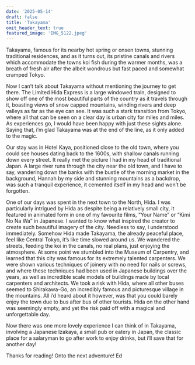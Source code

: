 ```yaml
---
date: '2025-05-14'
draft: false
title: 'Takayama'
omit_header_text: true
featured_image: 'IMG_5122.jpeg'
---
```


Takayama, famous for its nearby hot spring or onsen towns, stunning traditional residences, and as it turns out, its pristine canals and rivers which accommodate the towns koi fish during the warmer months, was a breath of fresh air after the albeit wondrous but fast paced and somewhat cramped Tokyo. 

Now I can’t talk about Takayama without mentioning the journey to get there. The Limited Hida Express is a large windowed train, designed to show off one of the most beautiful parts of the country as it travels through it, boasting views of snow capped mountains, winding rivers and deep valleys as far as the eye can see. It was such a stark transition from Tokyo, where all that can be seen on a clear day is urban city for miles and miles. As experiences go, I would have been happy with just these sights alone. Saying that, i’m glad Takayama was at the end of the line, as it only added to the magic.

Our stay was in Hotel Kaya, positioned close to the old town, where you could see houses dating back to the 1600s, with shallow canals running down every street. It really met the picture I had in my head of traditional Japan. A large river runs through the city near the old town, and I have to say, wandering down the banks with the bustle of the morning market in the background, Hannah by my side and stunning mountains as a backdrop, was such a tranquil experience, it cemented itself in my head and won’t be forgotten.

One of our days was spent in the next town to the North, Hida. I was particularly intrigued by Hida as despite being a relatively small city, it featured in animated form in one of my favourite films, “Your Name” or “Kimi No Na Wa” in Japanese. I wanted to know what inspired the creator to create such beautiful imagery of the city. Needless to say, I understood immediately. Somehow Hida made Takayama, the already peaceful place, feel like Central Tokyo, it’s like time slowed around us. We wandered the streets, feeding the koi in the canals, no real plans, just enjoying the atmosphere. At some point we stumbled into the Museum of Carpentry, and learned that this city was famous for its extremely talented carpenters. We were shown various techniques of joinery with no need for nails or screws, and where these techniques had been used in Japanese buildings over the years, as well as incredible scale models of buildings made by local carpenters and architects. We took a risk with Hida, where all other buses seemed to Shirakawa-Go, an incredibly famous and picturesque village in the mountains. All i’d heard about it however, was that you could barely enjoy the town due to bus after bus of other tourists. Hida on the other hand was seemingly empty, and yet the risk paid off with a magical and unforgettable day. 

Now there was one more lovely experience I can think of in Takayama, involving a Japanese Izakaya, a small pub or eatery in Japan, the classic place for a salaryman to go after work to enjoy drinks, but i’ll save that for another day!

Thanks for reading! Onto the next adventure! 
Ed